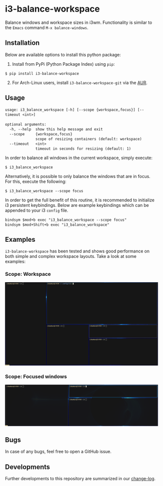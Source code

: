 # i3-balance-workspace

Balance windows and workspace sizes in i3wm. Functionality is similar to the `Emacs` command `M-x balance-windows`.

## Installation

Below are available options to install this python package:

1. Install from PyPi (Python Package Index) using `pip`:

```shell
$ pip install i3-balance-workspace
```

2. For Arch-Linux users, install `i3-balance-workspace-git` via the [AUR](https://aur.archlinux.org/packages/i3-balance-workspace-git/).

## Usage

```
usage: i3_balance_workspace [-h] [--scope {workspace,focus}] [--timeout <int>]

optional arguments:
  -h, --help  show this help message and exit
  --scope     {workspace,focus}
              scope of resizing containers (default: workspace)
  --timeout   <int>
              timeout in seconds for resizing (default: 1)
```

In order to balance all windows in the current workspace, simply execute:

```shell
$ i3_balance_workspace
```

Alternatively, it is possible to only balance the windows that are in focus. For this, execute the following:

```shell
$ i3_balance_workspace --scope focus
```

In order to get the full benefit of this routine, it is recommended to initialize i3 persistent keybindings. Below are example keybindings which can be appended to your i3 `config` file.

```config
bindsym $mod+b exec "i3_balance_workspace --scope focus"
bindsym $mod+Shift+b exec "i3_balance_workspace"
```

## Examples

`i3-balance-workspace` has been tested and shows good performance on both simple and complex workspace layouts. Take a look at some examples:

### Scope: Workspace

<p align="center">
<img src="https://raw.githubusercontent.com/atreyasha/i3-balance-workspace/master/img/workspace.gif" width="800">
</p>

### Scope: Focused windows

<p align="center">
<img src="https://raw.githubusercontent.com/atreyasha/i3-balance-workspace/master/img/windows.gif" width="800">
</p>

## Bugs

In case of any bugs, feel free to open a GitHub issue.

## Developments

Further developments to this repository are summarized in our [change-log](https://github.com/atreyasha/i3-balance-workspace/blob/master/docs/todos.md).
